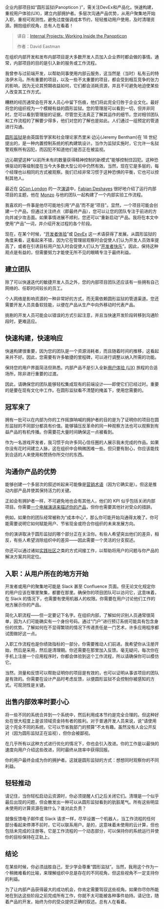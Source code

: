 
<!--
title: 内部项目：在圆形监狱中工作
cover: https://cdn.thenewstack.io/media/2025/04/b8b5aa26-internal-projects-panopticon-2.jpg
summary: 企业内部项目如“圆形监狱(Panopticon)”，需关注DevEx和产品化。快速构建，重视用户体验(UX)，建立内部拥护者。多层次沟通产品优势，从用户聚集地开始入职，重视可观测性。避免过度强调成本节约，轻轻推动用户使用，及时清理资源。拥抱组织视角，总有人在看着！
-->

企业内部项目如“圆形监狱(Panopticon )”，需关注DevEx和产品化。快速构建，重视用户体验(UX)，建立内部拥护者。多层次沟通产品优势，从用户聚集地开始入职，重视可观测性。避免过度强调成本节约，轻轻推动用户使用，及时清理资源。拥抱组织视角，总有人在看着！

> 译自：[Internal Projects: Working Inside the Panopticon](https://thenewstack.io/internal-projects-working-inside-the-panopticon/)
> 
> 作者：David Eastman

在组织内部开发和发布内部项目是大多数开发人员加入企业界时都会做的事情。通常，内部项目的目的是引入新的服务或工作流程。

我曾参与过前端开发，以帮助同事使用内部云服务，这当然是（当时）私有云的特洛伊木马。所有重要的项目，以及一些不太重要的项目，都会受到相互竞争的张力的影响，因为无论其预期收益如何，它们都会消耗资源，并且不可避免地迫使某些人改变其工作方式。

糟糕的经历通常会在开发人员心中留下伤痕，他们将此完全归咎于企业文化。最好将您的组织视为一个模糊有益的圆形监狱。您的管理层可以看到一切，但并非同时。您可以看到管理层的证据，尽管您无法真正了解其运作的细节。您对相邻团队和工作流程的了解要少得多，他们对您的了解也是如此。人们通过一组预定的管道进行沟通。

[圆形监狱](https://www.ucl.ac.uk/bentham-project/about-jeremy-bentham/panopticon)是由英国哲学家和社会理论家杰里米·边沁(Jeremy Bentham)在 18 世纪提出的，是一种内置控制系统的机构建筑设计。当作为监狱实施时，它允许一名狱警观察所有囚犯，而囚犯不知道他们是否正在被监视。

边沁期望这种“以前所未有的数量获得精神控制的新模式”能够控制住囚犯。这种恐惧驱动的等级制度在当今大多数大型公司中仍然有效。当然，现在它是多层的，每个经理也以相同的方式被观察。我们已经非常习惯于这种恐惧的平衡，它也可以控制其他人。

最近在 [QCon London](https://qconlondon.com/) 的一次[演讲](https://qconlondon.com/presentation/apr2025/achieve-optimal-efficiency-your-developer-experience-teams)中，[Fabian Deshayes](https://www.linkedin.com/in/fabiendeshayes/) 很好地介绍了运行内部项目的主题，他在 [Monzo](https://monzo.com/) 与他的团队一起构建了一个内部实验工作流程。

我喜欢的一件事是他尽可能地引用“产品”而不是“项目”。显然，一个项目可能会创建一个产品，但通过关注终点（即最终产品），您可以让您的团队专注于前进的方向并减少攻击面。如果事情进展不顺利，您还可以“重新启动”产品。我将在本文中使用“产品”一词，并介绍开发过程的各个阶段。

现在，在某个时候，“[开发者体验](https://thenewstack.io/7-reasons-why-developer-experience-is-a-strategic-priority/)”或 [DevEx](https://thenewstack.io/how-a-devex-initiative-aims-to-save-500000-developer-hours/) 这一术语获得了发展。从圆形监狱的角度来看，这看起来不错，因为它在管理层观察时会促使人们认为开发人员效率提高了，或者在引诱目标用户加入时会促使人们认为“[开发者快乐](https://thenewstack.io/measure-developer-joy-not-developer-productivity-atlassian-says/)”。因此，保持这种观点是有益的，但需要努力才能使无所不见的眼睛专注于最终利益。

## 建立团队

除了可以快速迭代的敏捷开发人员之外，您的内部项目团队还应该有一些拥有自己网络的、任职时间较长的员工。

个人网络是影响资源的一种非常好的方式，而无需依赖圆形监狱的管道渠道。您还需要开发人员具备软技能，以便在产品从生产中向外移动时代表产品。

挑剔的开发人员可能会以错误的方式引起注意，并且当快速开发阶段转移到沟通阶段时，更难适应。

## 快速构建，快速响应

快速构建很重要，因为您的团队是一个资源消耗者，而且随着时间的推移，这看起来并不好。因此，您需要有许多敏捷的里程碑，可以进行调整以纳入所需的功能。

保持您的用户界面简洁但熟悉。内部产品不是引入全新[用户体验 (UX)](https://thenewstack.io/the-power-of-prototyping-in-user-experience-design/) 旅程的合适场所，除非进行重要的过渡。

因此，请确保您的团队能够轻松集成现有的前端设计——即使它们已经过时。重要的是要在现有文化中工作。在圆形监狱看不清楚的掩盖下，使用您需要的。

## 冠军来了

拥有一批可以在内部为你的工作摇旗呐喊的拥护者的目的是为了证明你的项目在圆形监狱的不同部分都具有价值。能够镇压反革命的同一种观察方法也可以观察到有益产品的有机传播。你需要花大量时间确保这一点被看到。

作为一名游戏开发者，我习惯于向许多同心信任圈的人展示我未完成的作品。如果你没有花时间建立人脉，这在组织中会稍微困难一些。但只要有耐心，你应该能找到合适的人来使用和赞扬你所交付的东西。

## 沟通你产品的优势

能够创建一个多层次的叙述听起来可能像是[营销术语](https://thenewstack.io/entrepreneurship-for-engineers-do-engineers-hate-marketing/)（因为它确实是）。但这是推动内部产品并使其保持活力的关键。

正如会有拥护者一样，不可避免地也会有其他人，他们的 KPI 似乎包括关闭内部项目。你需要[一个电梯演讲来描述你的产品](https://thenewstack.io/entrepreneurship-for-engineers-how-do-you-tell-your-story/)，但你也需要其他针对受众的措辞。

例如，如果你的团队经常被称为“成本中心”，那么你可能开始沟通得太晚了。你可能需要说明它如何赋能用户、节省现金或符合你组织的未来发展方向。

你的演讲取决于圆形监狱的哪个部分正在关注你。有些人希望突出他们的差异，相反，有些人希望消除组织中的差异——因此需要一个灵活的分支叙述。

你还可以通过诸如[实践社区](https://thenewstack.io/developers-need-a-community-of-practice-and-wikis-still-work/)之类的方式间接工作，以帮助将用户的问题与你产品的解决方案共同定位。

## 入职：从用户所在的地方开始

开发者或用户的聚集地可能是 Slack 甚至 Confluence 页面。但无论文化规定你的用户应该在哪里聚集，都要在那里。确保你的项目团队可以访问它，这意味着，在 Slack 的情况下，也需要有使用机器人的权限。你需要在用户讨论他们工作的地方展示你的产品。

简化入职流程——但一定要记下名字。在组织内部，了解如何识别人员通常很简单，因为人们可能确实有一个身份号码。通过“门户”进行预订系统可能具有包含身份的优势。了解如何在不显得繁琐的情况下传递责任是一门艺术，许多应用程序都试图做好这一点。

入职工作流程也是你绩效指标的一部分，你需要推动人们前进。我希望你从注册开始，然后是采用，然后是清理期。你还需要在那里加入反馈。毫无疑问，每次你在手机上注册一个应用程序时，你都会体验到这个工作流程，所以请确保你可以模仿它。

当然，测量和反馈可以帮助证明你的项目是有效的，也可以证明从事该项目的团队是有效的。你需要在设计产品时考虑反馈，以便圆形监狱不会控制你被感知的方式。可观测性是关键。

## 出售内部效率时要小心

将一些不同的系统合并到一个系统中，然后利用成本节约是完全合理的。但这种好处在很大程度上是该领域资金持有者的胜利。对于普通开发人员来说，说“请使用这个完全不同的系统，它可以节省我部门的预算”不太有趣。虽然没有人会公开反对（因为圆形监狱正在监视），但你会被鄙视。

在几乎所有以这种方式进行优化的情况下，你也会引入改进。你的工作是以最快的速度向用户介绍这些改进，同时最终从效率中获得回报。

你的用户最终会成为你的拥护者。这就是圆形监狱的方式：想想同时观察你的不同利益。

## 轻轻推动

请记住，当你轻松启动云资源时，你必须提醒人们之后关闭它们。清理是一个似乎最后出现的问题，但会散发出一种可以从圆形监狱看到的肮脏尾气。所有这些明显未使用的计算资源在做什么？谁对此负责？

就像反馈电子邮件或 Slack 请求一样，尽早设置一个机器人，当工作流程的任何部分看起来停滞不前时，它可以联系用户。是的，这意味着未使用的云计算，但也包括未完成的注册等。它是工作流程的一个动态部分，可以保持你的系统运行并使你的目标保持在正轨上。

## 结论
在某些时候，你必须战胜自己，至少学会尊重“圆形监狱”。当然，我用这个作为一个稍微难看的比喻，来理解组织中总是存在的不同视角，但这些视角不一定支持你的利益。

为了让内部产品获得最大的成功机会，你肯定需要驾驭这些视角。如果你尽你所能地在到达这些阶段之前完成所有工作，你就不太可能被各种事件劫持。请记住，随着产品的开发，始终为你的受众提供正确的叙述。总有人在看着。